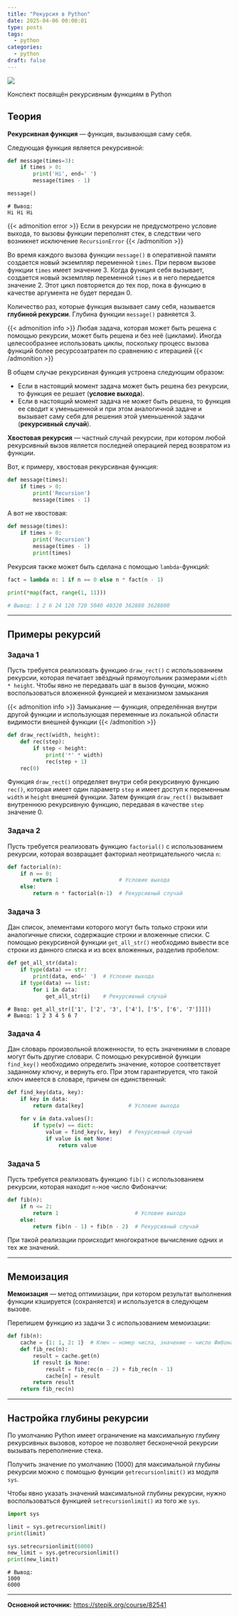 ```yaml
---
title: "Рекурсия в Python"
date: 2025-04-06 00:00:01
type: posts
tags:
  - python
categories:
  - python
draft: false
---
```


![](images/feature.jpg)

Конспект посвящён рекурсивным функциям в Python
<!--more-->

## Теория
**Рекурсивная функция** — функция, вызывающая саму себя.

Следующая функция является рекурсивной:
```py
def message(times=3):
    if times > 0:
        print('Hi', end=' ')
        message(times - 1)

message()
```
```
# Вывод:
Hi Hi Hi
```

{{< admonition error >}}
Если в рекурсии не предусмотрено условие выхода, то вызовы функции переполнят стек, в следствии чего возникнет исключение `RecursionError`
{{< /admonition >}}

Во время каждого вызова функции `message()` в оперативной памяти создается новый экземпляр переменной `times`. При первом вызове функции `times` имеет значение 3. Когда функция себя вызывает, создается новый экземпляр переменной `times` и в него передается значение 2. Этот цикл повторяется до тех пор, пока в функцию в качестве аргумента не будет передан 0.

Количество раз, которые функция вызывает саму себя, называется **глубиной рекурсии**. Глубина функции `message()` равняется 3.

{{< admonition info >}}
Любая задача, которая может быть решена с помощью рекурсии, может быть решена и без неё (циклами). Иногда целесообразнее использовать циклы, поскольку процесс вызова функций более ресурсозатратен по сравнению с итерацией
{{< /admonition >}}

В общем случае рекурсивная функция устроена следующим образом:
* Если в настоящий момент задача может быть решена без рекурсии, то функция ее решает (**условие выхода**).
* Если в настоящий момент задача не может быть решена, то функция ее сводит к уменьшенной и при этом аналогичной задаче и вызывает саму себя для решения этой уменьшенной задачи (**рекурсивный случай**).

**Хвостовая рекурсия** — частный случай рекурсии, при котором любой рекурсивный вызов является последней операцией перед возвратом из функции.

Вот, к примеру, хвостовая рекурсивная функция:
```py
def message(times):
    if times > 0:
        print('Recursion')
        message(times - 1)
```

А вот не хвостовая:
```py
def message(times):
    if times > 0:
        print('Recursion')
        message(times - 1)
        print(times)
```

Рекурсия также может быть сделана с помощью `lambda`-функций:
```py
fact = lambda n: 1 if n == 0 else n * fact(n - 1)

print(*map(fact, range(1, 11)))

# Вывод: 1 2 6 24 120 720 5040 40320 362880 3628800
```

---
## Примеры рекурсий

### Задача 1
Пусть требуется реализовать функцию `draw_rect()` с использованием рекурсии, которая печатает звёздный прямоугольник размерами `width * height`. Чтобы явно не передавать шаг в вызов функции, можно воспользоваться вложенной функцией и механизмом замыкания

{{< admonition info >}}
Замыкание — функция, определённая внутри другой функции и использующая переменные из локальной области видимости внешней функции
{{< /admonition >}}

```py
def draw_rect(width, height):
    def rec(step):
        if step < height:
            print('*' * width)
            rec(step + 1)
    rec(0)
```

Функция `draw_rect()` определяет внутри себя рекурсивную функцию `rec()`, которая имеет один параметр `step` и имеет доступ к переменным `width` и `height` внешней функции. Затем функция `draw_rect()` вызывает внутреннюю рекурсивную функцию, передавая в качестве `step` значение 0.

### Задача 2
Пусть требуется реализовать функцию `factorial()` с использованием рекурсии, которая возвращает факториал неотрицательного числа `n`:
```py
def factorial(n):
    if n == 0:
        return 1                   # Условие выхода
    else:
        return n * factorial(n-1)  # Рекурсивный случай
```

### Задача 3
Дан список, элементами которого могут быть только строки или аналогичные списки, содержащие строки и вложенные списки. С помощью рекурсивной функции `get_all_str()` необходимо вывести все строки из данного списка и из всех вложенных, разделив пробелом:
```py
def get_all_str(data):
    if type(data) == str:
        print(data, end=' ')  # Условие выхода
    if type(data) == list:
        for i in data:
            get_all_str(i)    # Рекурсивный случай
```
```
# Ввод: get_all_str(['1', ['2', '3', ['4'], ['5', ['6', '7']]]])
# Вывод: 1 2 3 4 5 6 7 
```

### Задача 4
Дан словарь произвольной вложенности, то есть значениями в словаре могут быть другие словари. С помощью рекурсивной функции `find_key()` необходимо определить значение, которое соответствует заданному ключу, и вернуть его. При этом гарантируется, что такой ключ имеется в словаре, причем он единственный:
```py
def find_key(data, key):
    if key in data:
        return data[key]              # Условие выхода
    
    for v in data.values():
        if type(v) == dict:
            value = find_key(v, key)  # Рекурсивный случай
            if value is not None:
                return value 
```

### Задача 5
Пусть требуется реализовать функцию `fib()` с использованием рекурсии, которая находит `n`-ное число Фибоначчи:
```py
def fib(n):
    if n <= 2:
        return 1                        # Условие выхода
    else:
        return fib(n - 1) + fib(n - 2)  # Рекурсивный случай
```

При такой реализации происходит многократное вычисление одних и тех же значений. 

---
## Мемоизация

**Мемоизация** — метод оптимизации, при котором результат выполнения функции кэшируется (сохраняется) и используется в следующем вызове.

Перепишем функцию из задачи 3 с использованием мемоизации:
```py
def fib(n):
    ​cache = {1: 1, 2: 1}  # Ключ — номер числа, значение — число Фибоначчи
    def fib_rec(n):
        result = cache.get(n)
        if result is None:
            result = fib_rec(n - 2) + fib_rec(n - 1)
            cache[n] = result
        return result
    return fib_rec(n)
```

---
## Настройка глубины рекурсии

По умолчанию Python имеет ограничение на максимальную глубину рекурсивных вызовов, которое не позволяет бесконечной рекурсии вызывать переполнение стека.

Получить значение по умолчанию (1000) для максимальной глубины рекурсии можно с помощью функции `getrecursionlimit()` из модуля `sys`.

Чтобы явно указать значений максимальной глубины рекурсии, нужно воспользоваться функцией `setrecursionlimit()` из того же `sys`.

```py
import sys

limit = sys.getrecursionlimit()
print(limit)

sys.setrecursionlimit(6000)
new_limit = sys.getrecursionlimit()
print(new_limit)
```
```
# Вывод:
1000
6000
```

---

**Основной источник:** https://stepik.org/course/82541